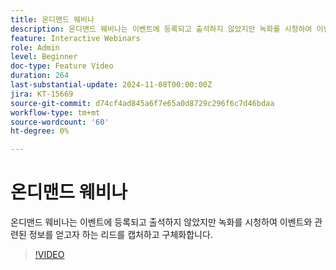 ```yaml
---
title: 온디맨드 웨비나
description: 온디맨드 웨비나는 이벤트에 등록되고 출석하지 않았지만 녹화를 시청하여 이벤트와 관련된 정보를 얻고자 하는 리드를 캡처하고 구체화합니다.
feature: Interactive Webinars
role: Admin
level: Beginner
doc-type: Feature Video
duration: 264
last-substantial-update: 2024-11-08T00:00:00Z
jira: KT-15669
source-git-commit: d74cf4ad845a6f7e65a0d8729c296f6c7d46bdaa
workflow-type: tm+mt
source-wordcount: '60'
ht-degree: 0%

---
```



# 온디맨드 웨비나

온디맨드 웨비나는 이벤트에 등록되고 출석하지 않았지만 녹화를 시청하여 이벤트와 관련된 정보를 얻고자 하는 리드를 캡처하고 구체화합니다.

>[!VIDEO](https://video.tv.adobe.com/v/3436552/?learn=on)
